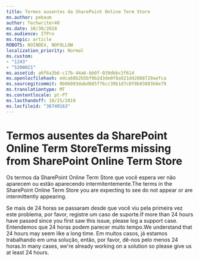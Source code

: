 ```yaml
---
title: Termos ausentes da SharePoint Online Term Store
ms.author: pebaum
author: Techwriter40
ms.date: 10/30/2018
ms.audience: ITPro
ms.topic: article
ROBOTS: NOINDEX, NOFOLLOW
localization_priority: Normal
ms.custom:
- "1243"
- "5200021"
ms.assetid: a0f6a3b6-c17b-44a6-bb0f-039dbbc3f614
ms.openlocfilehash: edca68b2b5bf0b2d3de0f8a921d42868729aefca
ms.sourcegitcommit: 0b06093dabd685f76cc39b1d7c0f8b03883b6e79
ms.translationtype: MT
ms.contentlocale: pt-PT
ms.lasthandoff: 10/25/2019
ms.locfileid: "36749163"
---
```

# <a name="terms-missing-from-sharepoint-online-term-store"></a><span data-ttu-id="e22b3-102">Termos ausentes da SharePoint Online Term Store</span><span class="sxs-lookup"><span data-stu-id="e22b3-102">Terms missing from SharePoint Online Term Store</span></span>

<span data-ttu-id="e22b3-103">Os termos da SharePoint Online Term Store que você espera ver não aparecem ou estão aparecendo intermitentemente.</span><span class="sxs-lookup"><span data-stu-id="e22b3-103">The terms in the SharePoint Online Term Store you are expecting to see do not appear or are intermittently appearing.</span></span>
  
<span data-ttu-id="e22b3-104">Se mais de 24 horas se passaram desde que você viu pela primeira vez este problema, por favor, registre um caso de suporte.</span><span class="sxs-lookup"><span data-stu-id="e22b3-104">If more than 24 hours have passed since you first saw this issue, please log a support case.</span></span> <span data-ttu-id="e22b3-105">Entendemos que 24 horas podem parecer muito tempo.</span><span class="sxs-lookup"><span data-stu-id="e22b3-105">We understand that 24 hours may seem like a long time.</span></span> <span data-ttu-id="e22b3-106">Em muitos casos, já estamos trabalhando em uma solução, então, por favor, dê-nos pelo menos 24 horas.</span><span class="sxs-lookup"><span data-stu-id="e22b3-106">In many cases, we're already working on a solution so please give us at least 24 hours.</span></span>
  
